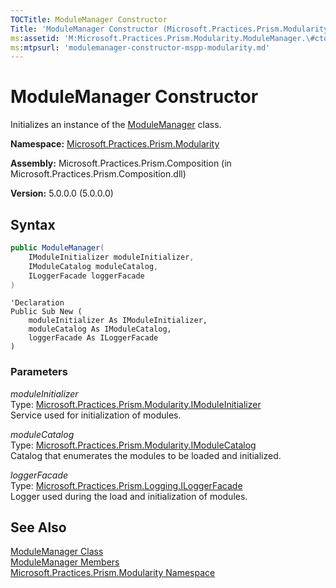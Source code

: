```yaml
---
TOCTitle: ModuleManager Constructor
Title: 'ModuleManager Constructor (Microsoft.Practices.Prism.Modularity)'
ms:assetid: 'M:Microsoft.Practices.Prism.Modularity.ModuleManager.\#ctor(Microsoft.Practices.Prism.Modularity.IModuleInitializer,Microsoft.Practices.Prism.Modularity.IModuleCatalog,Microsoft.Practices.Prism.Logging.ILoggerFacade)'
ms:mtpsurl: 'modulemanager-constructor-mspp-modularity.md'
---
```


# ModuleManager Constructor

Initializes an instance of the [ModuleManager](/patterns-practices/reference/modulemanager-class-mspp-modularity) class.

**Namespace:** [Microsoft.Practices.Prism.Modularity](/patterns-practices/reference/mspp-modularity-namespace)  

**Assembly:** Microsoft.Practices.Prism.Composition (in Microsoft.Practices.Prism.Composition.dll)

**Version:** 5.0.0.0 (5.0.0.0)

## Syntax

```C#
public ModuleManager(
	IModuleInitializer moduleInitializer,
	IModuleCatalog moduleCatalog,
	ILoggerFacade loggerFacade
)
```

```VB
'Declaration
Public Sub New ( 
	moduleInitializer As IModuleInitializer,
	moduleCatalog As IModuleCatalog,
	loggerFacade As ILoggerFacade
)
```

### Parameters

*moduleInitializer*  
Type: [Microsoft.Practices.Prism.Modularity.IModuleInitializer](/patterns-practices/reference/imoduleinitializer-interface-mspp-modularity)  
Service used for initialization of modules.

*moduleCatalog*  
Type: [Microsoft.Practices.Prism.Modularity.IModuleCatalog](/patterns-practices/reference/imodulecatalog-interface-mspp-modularity)  
Catalog that enumerates the modules to be loaded and initialized.

*loggerFacade*  
Type: [Microsoft.Practices.Prism.Logging.ILoggerFacade](/patterns-practices/reference/iloggerfacade-interface-mspp-logging)  
Logger used during the load and initialization of modules.

## See Also

[ModuleManager Class](/patterns-practices/reference/modulemanager-class-mspp-modularity)  
[ModuleManager Members](/patterns-practices/reference/modulemanager-members-mspp-modularity)  
[Microsoft.Practices.Prism.Modularity Namespace](/patterns-practices/reference/mspp-modularity-namespace)<br/>